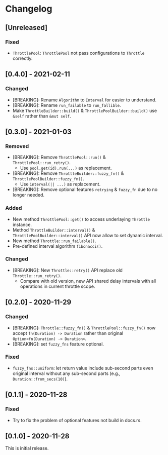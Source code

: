 # Changelog

## [Unreleased]

### Fixed

- `ThrottlePool`: `ThrottlePool` not pass configurations to `Throttle` correctly.



## [0.4.0] - 2021-02-11

### Changed

- [BREAKING]: Rename `Algorithm` to `Interval` for easier to understand.
- [BREAKING]: Rename `run_failable` to `run_fallible`.
- Make `ThrottleBuilder::build()` & `ThrottlePoolBuilder::build()` use `&self` rather than `&mut self`.



## [0.3.0] - 2021-01-03

### Removed

- [BREAKING]: Remove `ThrottlePool::run()` & `ThrottlePool::run_retry()`.
    - Use `pool.get(id).run(...)` as replacement.
- [BREAKING]: Remove `ThrottleBuilder::fuzzy_fn()` & `ThrottlePoolBuilder::fuzzy_fn()`.
    - Use `interval(|| ...)` as replacement.
- [BREAKING]: Remove optional features `retrying` & `fuzzy_fn` due to no longer needed.

### Added

- New method `ThrottlePool::get()` to access underlaying `Throttle` instance.
- Method `ThrottleBuilder::interval()` & `ThrottlePoolBuilder::interval()` API now
  allow to set dynamic interval.
- New method `Throttle::run_failable()`.
- Pre-defined interval algorithm `fibonacci()`.

### Changed

- [BREAKING]: New `Throttle::retry()` API replace old `Throttle::run_retry()`.
    - Compare with old version, new API shared delay intervals with all operations
      in current throttle scope.



## [0.2.0] - 2020-11-29

### Changed

- [BREAKING]: `Throttle::fuzzy_fn()` & `ThrottlePool::fuzzy_fn()` now accept
  `fn(Duration) -> Duration` rather than original `Option<fn(Duration) -> Duration>`.
- [BREAKING]: set `fuzzy_fns` feature optional.

### Fixed

- `fuzzy_fns::uniform`: let return value include sub-second parts even original
  interval without any sub-second parts (e.g., `Duration::from_secs(10)`).



## [0.1.1] - 2020-11-28

### Fixed

- Try to fix the problem of optional features not build in docs.rs.



## [0.1.0] - 2020-11-28

This is initial release.
